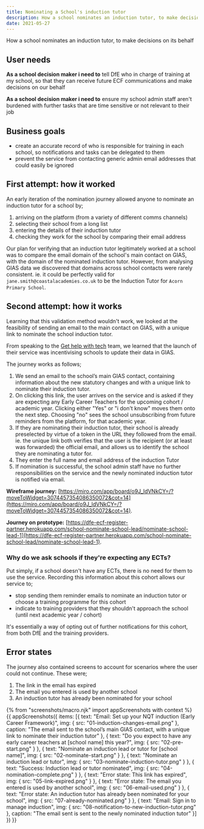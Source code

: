 ```yaml
---
title: Nominating a School's induction tutor
description: How a school nominates an induction tutor, to make decisions on its behalf
date: 2021-05-27
---
```


How a school nominates an induction tutor, to make decisions on its behalf


## User needs

**As a school decision maker i need to**
tell DfE who in charge of training at my school, so that they can receive future ECF communications and make decisions on our behalf

**As a school decision maker i need to**
ensure my school admin staff aren't burdened with further tasks that are time sensitive or not relevant to their job


## Business goals
* create an accurate record of who is responsible for training in each school, so notifications and tasks can be delegated to them
* prevent the service from contacting generic admin email addresses that could easily be ignored


## First attempt: how it worked
An early iteration of the nomination journey allowed anyone to nominate an induction tutor for a school by;

1. arriving on the platform (from a variety of different comms channels)
2. selecting their school from a long list
3. entering the details of their induction tutor
4. checking they work for the school by comparing their email address

Our plan for verifying that an induction tutor legitimately worked at a school was to compare the email domain of the school's main contact on GIAS, with the domain of the nominated induction tutor. However, from analysing GIAS data we discovered that domains across school contacts were rarely consistent. ie. it could be perfectly valid for `jane.smith@coastalacademies.co.uk` to be the Induction Tutor for `Acorn Primary School`.

## Second attempt: how it works
Learning that this validation method wouldn't work, we looked at the feasibility of sending an email to the main contact on GIAS, with a unique link to nominate the school induction tutor.

From speaking to the [Get help with tech](https://get-help-with-tech.education.gov.uk/) team, we learned that the launch of their service was incentivising schools to update their data in GIAS.

The journey works as follows;
1. We send an email to the school’s main GIAS contact, containing information about the new statutory changes and with a unique link to nominate their induction tutor.
2. On clicking this link, the user arrives on the service and is asked if they are expecting any Early Career Teachers for the upcoming cohort / academic year. Clicking either "Yes" or "i don't know" moves them onto the next step. Choosing "no" sees the school unsubscribing from future reminders from the platform, for that academic year.
3. If they are nominating their induction tutor, their school is already preselected by virtue of a token in the URL they followed from the email. ie. the unique link both verifies that the user is the recipient (or at least was forwarded) the official email, and allows us to identify the school they are nominating a tutor for.
3. They enter the full name and email address of the induction Tutor
4. If nomination is successful, the school admin staff have no further responsibilities on the service and the newly nominated induction tutor is notified via email.

**Wireframe journey:**
[https://miro.com/app/board/o9J_ldVNkCY=/?moveToWidget=3074457354086350072&cot=14](https://miro.com/app/board/o9J_ldVNkCY=/?moveToWidget=3074457354086350072&cot=14).

**Journey on prototype:**
[https://dfe-ecf-register-partner.herokuapp.com/school-nominate-school-lead/nominate-school-lead-1](https://dfe-ecf-register-partner.herokuapp.com/school-nominate-school-lead/nominate-school-lead-1).

### Why do we ask schools if they're expecting any ECTs?
Put simply, if a school doesn't have any ECTs, there is no need for them to use the service. Recording this information about this cohort allows our service to;

* stop sending them reminder emails to nominate an induction tutor or choose a training programme for this cohort
* indicate to training providers that they shouldn't approach the school (until next academic year / cohort)

It's essentially a way of opting out of further notifications for this cohort, from both DfE and the training providers.


## Error states
The journey also contained screens to account for scenarios where the user could not continue. These were;

1. The link in the email has expired
2. The email you entered is used by another school
3. An induction tutor has already been nominated for your school


{% from "screenshots/macro.njk" import appScreenshots with context %}
{{ appScreenshots({
  items: [{
      text: "Email: Set up your NQT induction (Early Career Framework)",
      img: { src: "01-induction-changes-email.png" },
      caption: "The email sent to the school’s main GIAS contact, with a unique link to nominate their induction tutor"
    }, {
      text: "Do you expect to have any early career teachers at [school name] this year?",
      img: { src: "02-pre-start.png" }
    }, {
      text: "Nominate an induction lead or tutor for [school name]",
      img: { src: "02-nominate-start.png" }
    }, {
      text: "Nominate an induction lead or tutor",
      img: { src: "03-nominate-induction-tutor.png" }
    }, {
      text: "Success: Induction lead or tutor nominated",
      img: { src: "04-nomination-complete.png" }
    }, {
      text: "Error state: This link has expired",
      img: { src: "05-link-expired.png" }
    }, {
      text: "Error state: The email you entered is used by another school",
      img: { src: "06-email-used.png" }
    }, {
      text: "Error state: An induction tutor has already been nominated for your school",
      img: { src: "07-already-nominated.png" }
    }, {
      text: "Email: Sign in to manage induction",
      img: { src: "08-notification-to-new-induction-tutor.png" },
      caption: "The email sent is sent to the newly nominated induction tutor"
    }]
}) }}
